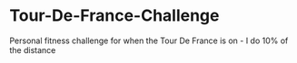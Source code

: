 # Tour-De-France-Challenge
Personal fitness challenge for when the Tour De France is on - I do 10% of the distance
